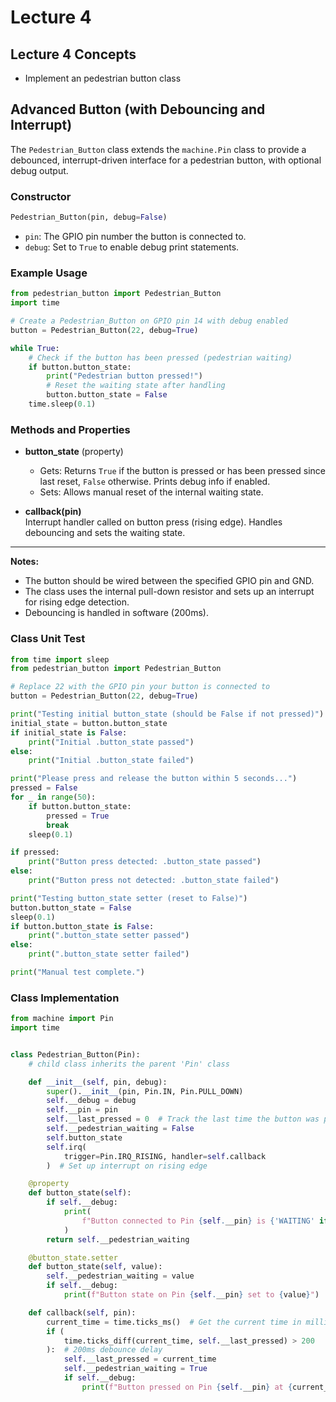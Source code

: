 # Lecture 4

## Lecture 4 Concepts
- Implement an pedestrian button class

## Advanced Button (with Debouncing and Interrupt)

The `Pedestrian_Button` class extends the `machine.Pin` class to provide a debounced, interrupt-driven interface for a pedestrian button, with optional debug output.

### Constructor

```python
Pedestrian_Button(pin, debug=False)
```
- `pin`: The GPIO pin number the button is connected to.
- `debug`: Set to `True` to enable debug print statements.

### Example Usage

```python
from pedestrian_button import Pedestrian_Button
import time

# Create a Pedestrian_Button on GPIO pin 14 with debug enabled
button = Pedestrian_Button(22, debug=True)

while True:
    # Check if the button has been pressed (pedestrian waiting)
    if button.button_state:
        print("Pedestrian button pressed!")
        # Reset the waiting state after handling
        button.button_state = False
    time.sleep(0.1)
```

### Methods and Properties

- **button_state** (property)  
  - Gets: Returns `True` if the button is pressed or has been pressed since last reset, `False` otherwise. Prints debug info if enabled.
  - Sets: Allows manual reset of the internal waiting state.

- **callback(pin)**  
  Interrupt handler called on button press (rising edge). Handles debouncing and sets the waiting state.

---

**Notes:**  
- The button should be wired between the specified GPIO pin and GND.
- The class uses the internal pull-down resistor and sets up an interrupt for rising edge detection.
- Debouncing is handled in software (200ms).

### Class Unit Test

```python
from time import sleep
from pedestrian_button import Pedestrian_Button

# Replace 22 with the GPIO pin your button is connected to
button = Pedestrian_Button(22, debug=True)

print("Testing initial button_state (should be False if not pressed)")
initial_state = button.button_state
if initial_state is False:
    print("Initial .button_state passed")
else:
    print("Initial .button_state failed")

print("Please press and release the button within 5 seconds...")
pressed = False
for _ in range(50):
    if button.button_state:
        pressed = True
        break
    sleep(0.1)

if pressed:
    print("Button press detected: .button_state passed")
else:
    print("Button press not detected: .button_state failed")

print("Testing button_state setter (reset to False)")
button.button_state = False
sleep(0.1)
if button.button_state is False:
    print(".button_state setter passed")
else:
    print(".button_state setter failed")

print("Manual test complete.")
```
### Class Implementation

```python
from machine import Pin
import time


class Pedestrian_Button(Pin):
    # child class inherits the parent 'Pin' class

    def __init__(self, pin, debug):
        super().__init__(pin, Pin.IN, Pin.PULL_DOWN)
        self.__debug = debug
        self.__pin = pin
        self.__last_pressed = 0  # Track the last time the button was pressed
        self.__pedestrian_waiting = False
        self.button_state
        self.irq(
            trigger=Pin.IRQ_RISING, handler=self.callback
        )  # Set up interrupt on rising edge

    @property
    def button_state(self):
        if self.__debug:
            print(
                f"Button connected to Pin {self.__pin} is {'WAITING' if self.__pedestrian_waiting else 'NOT WAITING'}"
            )
        return self.__pedestrian_waiting

    @button_state.setter
    def button_state(self, value):
        self.__pedestrian_waiting = value
        if self.__debug:
            print(f"Button state on Pin {self.__pin} set to {value}")

    def callback(self, pin):
        current_time = time.ticks_ms()  # Get the current time in milliseconds
        if (
            time.ticks_diff(current_time, self.__last_pressed) > 200
        ):  # 200ms debounce delay
            self.__last_pressed = current_time
            self.__pedestrian_waiting = True
            if self.__debug:
                print(f"Button pressed on Pin {self.__pin} at {current_time}ms")
```